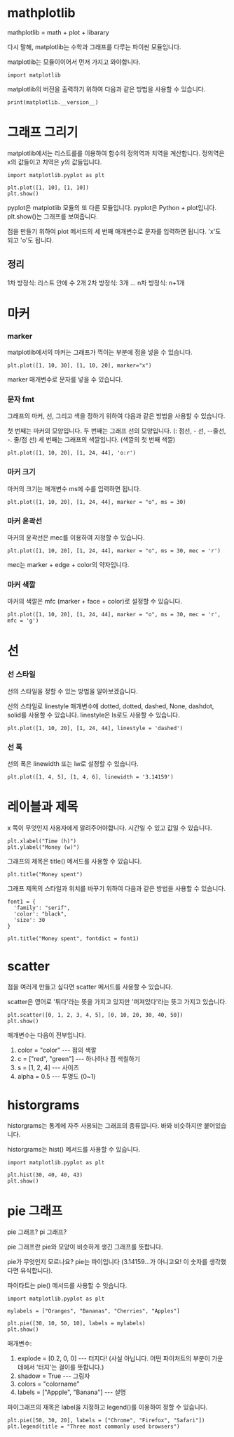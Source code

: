 # mathplotlib

mathplotlib = math + plot + libarary

다시 말해, matplotlib는 수학과 그래프를 다루는 파이썬 모듈입니다.

matplotlib는 모듈이이어서 먼저 가지고 와야합니다.

```
import matplotlib
```

matplotlib의 버전을 출력하기 위하여 다음과 같은 방법을 사용할 수 있습니다.

```
print(matplotlib.__version__)
```

# 그래프 그리기

matplotlib에서는 리스트를를 이용하여 함수의 정의역과 치역을 계산합니다. 정의역은 x의 값들이고 치역은 y의 값들입니다.

```
import matplotlib.pyplot as plt

plt.plot([1, 10], [1, 10])
plt.show()
```

pyplot은 matplotlib 모듈의 또 다른 모듈입니다. pyplot은 Python + plot입니다. plt.show()는 그래프를 보여줍니다.

점을 만들기 위하여 plot 메서드의 세 번째 매개변수로 문자를 입력하면 됩니다. 'x'도 되고 'o'도 됩니다.

## 정리

1차 방정식: 리스트 안에 수 2개
2차 방정식: 3개
...
n차 방정식: n+1개

# 마커

### marker

matplotlib에서의 마커는 그래프가 꺽이는 부분에 점을 넣을 수 있습니다.

```
plt.plot([1, 10, 30], [1, 10, 20], marker="x")
```

marker 매개변수로 문자를 넣을 수 있습니다.

### 문자 fmt

그래프의 마커, 선, 그리고 색을 정하기 위하여 다음과 같은 방법을 사용할 수 있습니다.

첫 번째는 마커의 모양입니다.
두 번째는 그래프 선의 모양입니다. (: 점선, - 선, --줄선, -. 줄/점 선)
세 번째는 그래프의 색깔입니다. (색깔의 첫 번째 색깔)

```
plt.plot([1, 10, 20], [1, 24, 44], 'o:r')
```

### 마커 크기

마커의 크기는 매개변수 ms에 수를 입력하면 됩니다.

```
plt.plot([1, 10, 20], [1, 24, 44], marker = "o", ms = 30)
```

### 마커 윤곽선

마커의 윤곽선은 mec를 이용하여 지정할 수 있습니다.

```
plt.plot([1, 10, 20], [1, 24, 44], marker = "o", ms = 30, mec = 'r')
```

mec는 marker + edge + color의 약자입니다.

### 마커 색깔

마커의 색깔은 mfc (marker + face + color)로 설정할 수 있습니다.

```
plt.plot([1, 10, 20], [1, 24, 44], marker = "o", ms = 30, mec = 'r', mfc = 'g')
```

# 선

### 선 스타일

선의 스타일을 정할 수 있는 방법을 알아보겠습니다.

선의 스타일로 linestyle 매개변수에 dotted, dotted, dashed, None, dashdot, solid를 사용할 수 있습니다. linestyle은 ls로도 사용할 수 있습니다.

```
plt.plot([1, 10, 20], [1, 24, 44], linestyle = 'dashed')
```

### 선 폭

선의 폭은 linewidth 또는 lw로 설정할 수 있습니다.

```
plt.plot([1, 4, 5], [1, 4, 6], linewidth = '3.14159')
```

# 레이블과 제목

x 쪽이 무엇인지 사용자에게 알려주어야합니다. 시간일 수 있고 값일 수 있습니다.

```
plt.xlabel("Time (h)")
plt.ylabel("Money (w)")
```

그래프의 제목은 title() 메서드를 사용할 수 있습니다.

```
plt.title("Money spent")
```

그래프 제목의 스타일과 위치를 바꾸기 위하여 다음과 같은 방법을 사용할 수 있습니다.

```
font1 = {
  'family': "serif",
  'color': "black",
  'size': 30
}

plt.title("Money spent", fontdict = font1)
```

# scatter

점을 여러게 만들고 싶다면 scatter 메서드를 사용할 수 있습니다.

scatter은 영어로 '튀다'라는 뜻을 가지고 있지만 '퍼져있다'라는 뜻고 가지고 있습니다.

```
plt.scatter([0, 1, 2, 3, 4, 5], [0, 10, 20, 30, 40, 50])
plt.show()
```

매개변수는 다음이 전부입니다.

1. color = "color" --- 점의 색깔
2. c = ["red", "green"] --- 하나하나 점 색칠하기
3. s = [1, 2, 4] --- 사이즈
4. alpha = 0.5 --- 투명도 (0~1)

# historgrams

historgrams는 통계에 자주 사용되는 그래프의 종류입니다. 바와 비슷하지만 붙어있습니다.

historgrams는 hist() 메서드를 사용할 수 있습니다.

```
import matplotlib.pyplot as plt

plt.hist(30, 40, 40, 43)
plt.show()
```

# pie 그래프

pie 그래프? pi 그래프?

pie 그래프란 pie와 모양이 비슷하게 생긴 그래프를 뜻합니다.

pie가 무엇인지 모르나요? pie는 파이입니다 (3.14159...가 아니고요! 이 숫자를 생각했다면 유식합니다).

파이타트는 pie() 메서드를 사용할 수 잇습니다.

```
import matplotlib.pyplot as plt

mylabels = ["Oranges", "Bananas", "Cherries", "Apples"]

plt.pie([30, 10, 50, 10], labels = mylabels)
plt.show()
```

매개변수:

1. explode = [0.2, 0, 0] --- 터지다! (사실 아닙니다. 어떤 파이처트의 부분이 가운데에서 '터지'는 걸이를 뜻합니다.)
2. shadow = True --- 그림자
3. colors = "colorname"
4. labels = ["Appple", "Banana"] --- 설명

파이그래프의 재목은 label을 지정하고 legend()를 이용하여 정할 수 있습니다.

```
plt.pie([50, 30, 20], labels = ["Chrome", "Firefox", "Safari"])
plt.legend(title = "Three most commonly used browsers")
```
